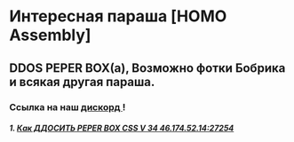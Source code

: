 <DOCTYPE html>
<html>
<head>
<title> UH</title>
<link href="style.css" rel="stylesheet" type="text/css"/>
</head>
<body>
          <h1> <a>  Интересная параша [HOMO Assembly] </a> </h1>
          <h2> <a1> DDOS PEPER BOX(а), <a> Возможно фотки Бобрика и всякая другая параша. </a> </h2>
    <h3>Ссылка на наш <a href= "https://discordapp.com/invite/djhDbcS"> дискорд </a>!</h3>    
<h5> 1. <a href= "https://princephobos.github.io/">Как ДДОСИТЬ PEPER BOX CSS V 34 46.174.52.14:27254 </a> </h5>
           
                
